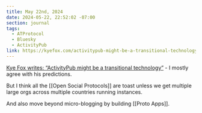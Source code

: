 ```yaml
---
title: May 22nd, 2024
date: 2024-05-22, 22:52:02 -07:00
section: journal
tags:
  - ATProtocol
  - Bluesky
  - ActivityPub
link: https://kyefox.com/activitypub-might-be-a-transitional-technology/
---
```

[Kye Fox writes: “ActivityPub might be a transitional technology”](https://kyefox.com/activitypub-might-be-a-transitional-technology/) - I mostly agree with his predictions.

But I think all the [[Open Social Protocols]] are toast unless we get multiple large orgs across multiple countries running instances. 

And also move beyond micro-blogging by building [[Proto Apps]].